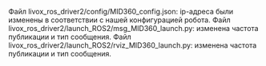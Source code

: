 Файл livox_ros_driver2/config/MID360_config.json: ip-адреса были изменены в соответствии с нашей конфигурацией робота.
Файл livox_ros_driver2/launch_ROS2/msg_MID360_launch.py: изменена частота публикации и тип сообщения.
Файл livox_ros_driver2/launch_ROS2/rviz_MID360_launch.py: изменена частота публикации и тип сообщения.